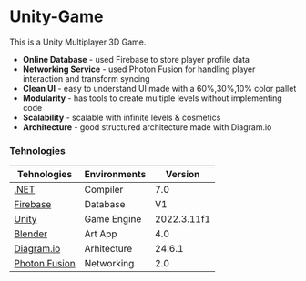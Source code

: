 
# Unity-Game

This is a Unity Multiplayer 3D Game.

- **Online Database** - used Firebase to store player profile data
- **Networking Service** - used Photon Fusion for handling player interaction and transform syncing
- **Clean UI** - easy to understand UI made with a 60%,30%,10% color pallet
- **Modularity** - has tools to create multiple levels without implementing code
- **Scalability** - scalable with infinite levels & cosmetics
- **Architecture** - good structured architecture made with Diagram.io

### Tehnologies

| Tehnologies | Environments | Version |
|-----|--------------|---------|
| [.NET](https://dotnet.microsoft.com/en-us/download/dotnet/7.0)  | Compiler | 7.0 |
| [Firebase](https://firebase.google.com/)  | Database | V1 |
| [Unity](https://unity.com/) | Game Engine | 2022.3.11f1 |
| [Blender](https://www.blender.org/) | Art App | 4.0 |
| [Diagram.io](https://app.diagrams.net/) | Arhitecture | 24.6.1 |
| [Photon Fusion](https://www.photonengine.com/fusion) | Networking | 2.0 |

